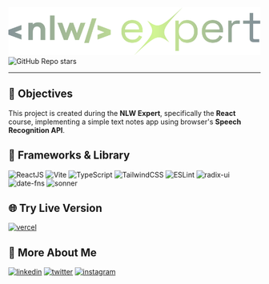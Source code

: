 <img src="public/media/logo.svg" alt="NLW Expert React">

<img alt="GitHub Repo stars" src="https://img.shields.io/github/stars/renanvcb/nlw-expert-notes?style=for-the-badge">

---

## 📄 Objectives

This project is created during the **NLW Expert**, specifically the **React** course, implementing a simple text notes app using browser's **Speech Recognition API**.

## 🚀 Frameworks & Library

![ReactJS](https://img.shields.io/badge/React-20232A?style=for-the-badge&logo=react&logoColor=61DAFB)
![Vite](https://img.shields.io/badge/Vite-B73BFE?style=for-the-badge&logo=vite&logoColor=FFD62E)
![TypeScript](https://img.shields.io/badge/TypeScript-007ACC?style=for-the-badge&logo=typescript&logoColor=white)
![TailwindCSS](https://img.shields.io/badge/Tailwind_CSS-38B2AC?style=for-the-badge&logo=tailwind-css&logoColor=white)
![ESLint](https://img.shields.io/badge/eslint-3A33D1?style=for-the-badge&logo=eslint&logoColor=white)
![radix-ui](https://img.shields.io/badge/radix_ui-000000?style=for-the-badge&logo=radix-ui)
![date-fns](https://img.shields.io/badge/date_fns-8c1b54?style=for-the-badge&logo=date-fns&logoColor=white)
![sonner](https://img.shields.io/badge/sonner-aa9add?style=for-the-badge&logo=react&logoColor=white)

## 🌐 Try Live Version

[![vercel](https://img.shields.io/badge/Vercel-000000?style=for-the-badge&logo=vercel&logoColor=white)](https://nlw-expert-notes-beryl.vercel.app/)

## 🔗 More About Me

[![linkedin](https://img.shields.io/badge/linkedin-0A66C2?style=for-the-badge&logo=linkedin&logoColor=white)](https://linkedin.com/in/renanvcb)
[![twitter](https://img.shields.io/badge/twitter-1DA1F2?style=for-the-badge&logo=twitter&logoColor=white)](https://twitter.com/renanvcb)
[![instagram](https://img.shields.io/badge/instagram-E4405F?style=for-the-badge&logo=instagram&logoColor=white)](https://instagram.com/renanvcb)
